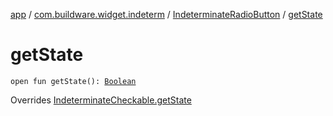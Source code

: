 [app](../../index.md) / [com.buildware.widget.indeterm](../index.md) / [IndeterminateRadioButton](index.md) / [getState](.)

# getState

`open fun getState(): `[`Boolean`](https://kotlinlang.org/api/latest/jvm/stdlib/kotlin/-boolean/index.html)

Overrides [IndeterminateCheckable.getState](../-indeterminate-checkable/get-state.md)

